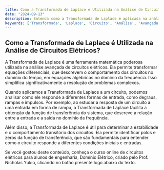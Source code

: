 ```yaml
---
title: Como a Transformada de Laplace é Utilizada na Análise de Circuitos Elétricos?
date: "2024-09-13"
description: Entenda como a Transformada de Laplace é aplicada na análise avançada de circuitos elétricos.
keywords: ['Transformada', 'Laplace', 'Circuito', 'Análise', 'Avançada']
---
```


## Como a Transformada de Laplace é Utilizada na Análise de Circuitos Elétricos?

A Transformada de Laplace é uma ferramenta matemática poderosa utilizada na análise avançada de circuitos elétricos. Ela permite transformar equações diferenciais, que descrevem o comportamento dos circuitos no domínio do tempo, em equações algébricas no domínio da frequência. Isso simplifica significativamente a resolução de problemas complexos.

Quando aplicamos a Transformada de Laplace a um circuito, podemos analisar como ele responde a diferentes formas de entrada, como degraus, rampas e impulsos. Por exemplo, ao estudar a resposta de um circuito a uma entrada em forma de rampa, a Transformada de Laplace facilita a obtenção da função de transferência do sistema, que descreve a relação entre a entrada e a saída no domínio da frequência.

Além disso, a Transformada de Laplace é útil para determinar a estabilidade e o comportamento transitório dos circuitos. Ela permite identificar polos e zeros da função de transferência, que são fundamentais para entender como o circuito responde a diferentes condições iniciais e entradas.

Se você gostou deste conteúdo, conheça o curso online de circuitos elétricos para alunos de engenharia, Domínio Elétrico, criado pelo Prof. Nicholas Yukio, clicando no botão presente logo abaixo do texto.